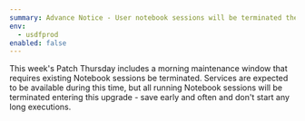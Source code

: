 ```yaml
---
summary: Advance Notice - User notebook sessions will be terminated the morning of Patch Thursday 8AM-11AM PST
env:
  - usdfprod
enabled: false
---
```


This week's Patch Thursday includes a morning maintenance window that requires existing Notebook sessions be terminated. Services are expected to be available during this time, but all running Notebook sessions will be terminated entering this upgrade - save early and often and don't start any long executions.
